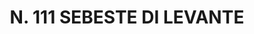 ---
title: "N. 111 SEBESTE DI LEVANTE"
plant-name: "N. 111 SEBESTE DI LEVANTE"
plant-number: "111"
plant-xml: "/assets/xml/plant111.xml"
plant-img1: "/assets/img/plant111_verso.jpg"
plant-img2: "/assets/img/plant111.jpg"
plant-title: "N. 111 SEBESTE DI LEVANTE"
plant-taxon-link: "http://www.worldfloraonline.org/taxon/wfo-0000620765"
plant-taxon-content: "[Cordia Myxa L.]"
layout: single-xml
---